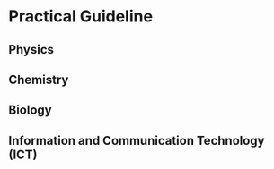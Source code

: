 # Practical Guideline

## Physics
## Chemistry
## Biology
## Information and Communication Technology (ICT)
